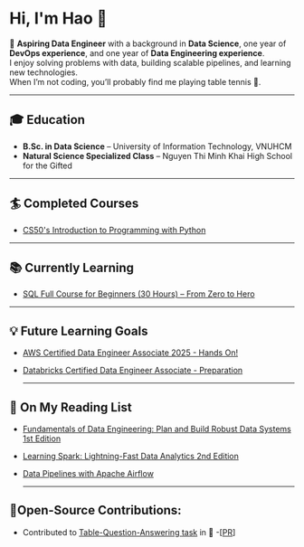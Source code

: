 # Hi, I'm Hao 👋

🎯 **Aspiring Data Engineer** with a background in **Data Science**, one year of **DevOps experience**, and one year of **Data Engineering experience**.  
I enjoy solving problems with data, building scalable pipelines, and learning new technologies.  
When I’m not coding, you’ll probably find me playing table tennis 🏓.  

---

## 🎓 Education
- **B.Sc. in Data Science** – University of Information Technology, VNUHCM  
- **Natural Science Specialized Class** – Nguyen Thi Minh Khai High School for the Gifted  

---
## :surfer: Completed Courses
- [CS50's Introduction to Programming with Python](https://learning.edx.org/course/course-v1:HarvardX+CS50P+Python/home)
  
---
## :books: Currently Learning
- [SQL Full Course for Beginners (30 Hours) – From Zero to Hero](https://www.youtube.com/watch?v=SSKVgrwhzus&t=102649s)
  
---
## :bulb: Future Learning Goals
- [AWS Certified Data Engineer Associate 2025 - Hands On!](https://www.udemy.com/course/aws-data-engineer/?couponCode=2021PM25)
- [Databricks Certified Data Engineer Associate - Preparation](https://www.udemy.com/course/databricks-certified-data-engineer-associate/?couponCode=2021PM25)

  ---
## :notebook: On My Reading List
- [Fundamentals of Data Engineering: Plan and Build Robust Data Systems 1st Edition](https://www.amazon.com/Fundamentals-Data-Engineering-Robust-Systems/dp/1098108302)
- [Learning Spark: Lightning-Fast Data Analytics 2nd Edition](https://www.amazon.com/Learning-Spark-Jules-Damji/dp/1492050040)
- [Data Pipelines with Apache Airflow](https://www.amazon.com/Data-Pipelines-Apache-Airflow-Harenslak/dp/1617296902)

  ---
## 🥷Open-Source Contributions:
- Contributed to [Table-Question-Answering task](https://huggingface.co/tasks/table-question-answering) in 🤗 -[[PR](https://github.com/huggingface/hub-docs/pull/398)]
